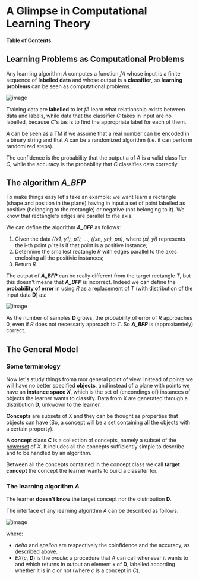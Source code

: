 # A Glimpse in Computational Learning Theory

#### Table of Contents

<a name="intro"/> 

## Learning Problems as Computational Problems
Any learning algorithm _A_ computes a function _fA_ whose input is a finite sequence of **labelled data** and whose output is a **classifier**, so **learning problems** can be seen as computational problems.

![image](https://user-images.githubusercontent.com/31796254/122075503-6a11c680-cdfa-11eb-842b-34b5d82863fa.png)

Training data are **labelled** to let _fA_ learn what relationship exists between data and labels, while data that the classifier _C_ takes in input are no labelled, because _C_'s tas is to find the appropriate label for each of them.

_A_ can be seen as a TM if we assume that a real number can be encoded in a binary string and that _A_ can be a randomized algorithm (i.e. it can perform randomized steps).

The confidence is the probability that the output a of _A_ is a valid classifier _C_, while the accuracy is the probability that _C_ classifies data correctly.



## The algorithm _A\_BFP_

To make things easy let's take an example:
we want learn a rectangle (shape and position in the plane) having in input a set of point labelled as positive (belonging to the rectangle) or negative (not belonging to it).
We know that rectangle's edges are parallel to rhe axis.

We can define the algorithm **_A\_BFP_** as follows:
 1. Given the data _((x1, y1), p1), ..., ((xn, yn), pn)_, where _(xi, yi)_ represents the i-th point _pi_ tells if that point is a positive instance;
 2. Determine the smallest rectangle _R_ with edges parallel to the axes enclosing all the positivie instances;
 3. Return _R_

The output of **_A\_BFP_** can be really different from the target rectangle _T_, but this doesn't means that **_A\_BFP_** is incorrect.
Indeed we can define the **probability of error** in using _R_ as a replacement of _T_ (with distribution of the input data **D**) as:

![image](https://user-images.githubusercontent.com/31796254/122074860-de983580-cdf9-11eb-9593-2b8895b72bfd.png)

As the number of samples **D** grows, the probability of error of _R_ approaches 0, even if _R_ does not necessarly approach to _T_.
So **_A\_BFP_** is (approxiamtely) correct.

## The General Model

### Some terminology

Now let's study things froma mor general point of view. Instead of points we will have no better specified **objects**, and instead of a plane with points we have an **instance space _X_**, which is the set of (encondings of) instances of objects the learner wants to classify.
Data from _X_ are generated through a distribution **D**, unkwown to the learner.

**Concepts** are subsets of X and they can be thought as properties that objects can have (So, a concept will be a set containing all the objects with a certain property).

A **concept class _C_** is a collection of concepts, namely a subset of the [powerset](https://en.wikipedia.org/wiki/Power_set) of _X_. It includes all the concepts sufficiently simple to describe and to be handled by an algorithm.

Between all the concepts contained in the concept class we call **target concept** the concept the learner wants to build a classifer for.

### The learning algorithm _A_

The learner **doesn't know** the target concept nor the distribution **D**. 

The interface of any learning algorithm _A_ can be described as follows:

![image](https://user-images.githubusercontent.com/31796254/122079337-9aa72f80-cdfd-11eb-9fc2-c9a9fa511073.png)

where:
 - _delta_ and _epsilon_ are respectively the coinfidence and the accuracy, as described [above](#intro).
 - _EX_(_c_, **D**) is the _oracle_: a procedure that _A_ can call whenever it wants to and which returns in output an element _x_ of **D**, labelled according whether it is in _c_ or not (where _c_ is a concept in _C_).
